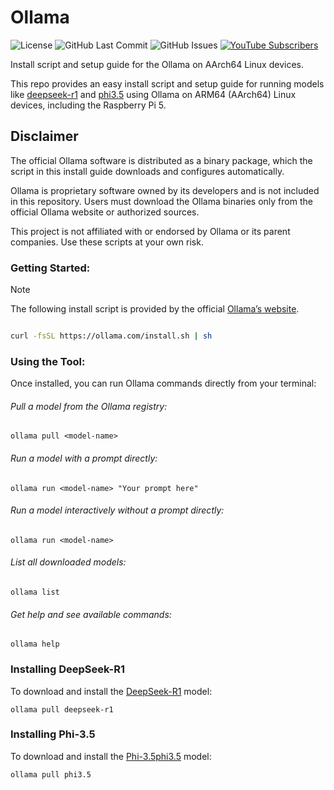 # Ollama

![License](https://img.shields.io/github/license/ryderhutchings/ollama-arm64)
![GitHub Last Commit](https://img.shields.io/github/last-commit/ryderhutchings/ollama-arm64)
![GitHub Issues](https://img.shields.io/github/issues/ryderhutchings/ollama-arm64)
[![YouTube Subscribers](https://img.shields.io/youtube/channel/subscribers/UCfYoumlckdDcox4TtxZiKtA?label=YouTube&style=flat&color=red&logo=youtube)](https://www.youtube.com/@ryderhutchings)

Install script and setup guide for the Ollama on AArch64 Linux devices.

This repo provides an easy install script and setup guide for running models like [deepseek-r1](https://registry.ollama.com/library/deepseek-r1) and [phi3.5](https://registry.ollama.com/library/phi3.5) using Ollama on ARM64 (AArch64) Linux devices, including the Raspberry Pi 5.

## Disclaimer

The official Ollama software is distributed as a binary package, which the script in this install guide downloads and configures automatically.

Ollama is proprietary software owned by its developers and is not included in this repository.
Users must download the Ollama binaries only from the official Ollama website or authorized sources.

This project is not affiliated with or endorsed by Ollama or its parent companies.
Use these scripts at your own risk.

### Getting Started:
> [!NOTE]
> The following install script is provided by the official [Ollama’s website](https://ollama.com/download/linux).

```bash

curl -fsSL https://ollama.com/install.sh | sh

```

### Using the Tool:

Once installed, you can run Ollama commands directly from your terminal:

###### Pull a model from the Ollama registry:
`ollama pull <model-name>`

###### Run a model with a prompt directly:
`ollama run <model-name> "Your prompt here"`

###### Run a model interactively without a prompt directly:
`ollama run <model-name>`

###### List all downloaded models:
`ollama list`

###### Get help and see available commands:
`ollama help`

### Installing DeepSeek-R1
To download and install the [DeepSeek-R1](https://registry.ollama.com/library/deepseek-r1) model:

`ollama pull deepseek-r1`

### Installing Phi-3.5
To download and install the [Phi-3.5phi3.5](https://registry.ollama.com/library/phi3.5) model:

`ollama pull phi3.5`


